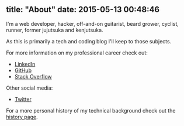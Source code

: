 title: "About"
date: 2015-05-13 00:48:46
---

I'm a web developer, hacker, off-and-on guitarist, beard grower, cyclist, runner, former jujutsuka and kenjutsuka.

As this is primarily a tech and coding blog I'll keep to those subjects.

For more information on my professional career check out:

* [LinkedIn](https://uk.linkedin.com/in/dougbromley)
* [GitHub](http://github.com/OdinsHat)
* [Stack Overflow](http://stackoverflow.com/users/288001/rustyfluff)

Other social media:
* [Twitter](https://twitter.com/TinTopHat)

For a more personal history of my technical background check out the 
[history page](/History/).